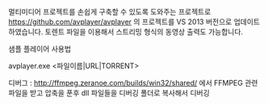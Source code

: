 멀티미디어 프로젝트를 손쉽게 구축할 수 있도록 도와주는 프로젝트로 https://github.com/avplayer/avplayer 의 프로젝트를 VS 2013 버전으로 업데이트하였습니다.
토렌트 파일을 이용해서 스트리밍 형식의 동영상 출력도 가능합니다.

샘플 플레이어 사용법 

avplayer.exe <파일이름|URL|TORRENT>

디버그 : http://ffmpeg.zeranoe.com/builds/win32/shared/ 에서 FFMPEG 관련 파일을 받고 압축을 푼후 dll 파일들을 디버깅 폴더로 복사해서 디버깅